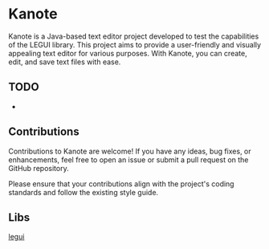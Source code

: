 # Kanote

Kanote is a Java-based text editor project developed to test the capabilities of the LEGUI library. This project aims to provide a user-friendly and visually appealing text editor for various purposes. With Kanote, you can create, edit, and save text files with ease.

## TODO

-

## Contributions

Contributions to Kanote are welcome! If you have any ideas, bug fixes, or enhancements, feel free to open an issue or submit a pull request on the GitHub repository.

Please ensure that your contributions align with the project's coding standards and follow the existing style guide.

## Libs

[legui](https://)
